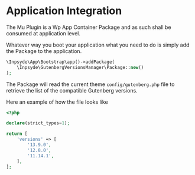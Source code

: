 # Application Integration

The Mu Plugin is a Wp App Container Package and as such shall be consumed at application level.

Whatever way you boot your application what you need to do is simply add the Package to the application.

```php
\Inpsyde\App\Bootstrap\app()->addPackage(
    \Inpsyde\GutenbergVersionsManager\Package::new()
);
```

The Package will read the current theme `config/gutenberg.php` file to retrieve the list of the compatible Gutenberg versions.

Here an example of how the file looks like

```php
<?php

declare(strict_types=1);

return [
    'versions' => [
        '13.9.0',
        '12.8.0',
        '11.14.1',
    ],
];
```
